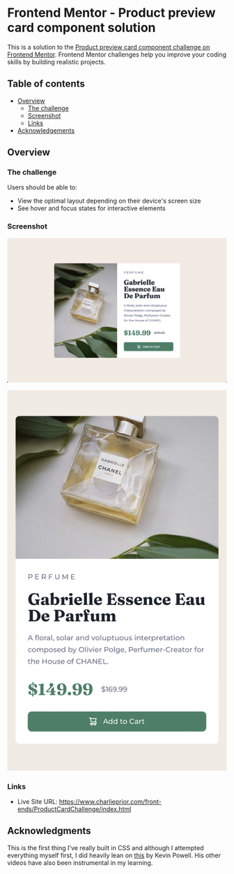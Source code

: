 # Frontend Mentor - Product preview card component solution

This is a solution to
the [Product preview card component challenge on Frontend Mentor](https://www.frontendmentor.io/challenges/product-preview-card-component-GO7UmttRfa).
Frontend Mentor challenges help you improve your coding skills by building realistic projects.

## Table of contents

- [Overview](#overview)
    - [The challenge](#the-challenge)
    - [Screenshot](#screenshot)
    - [Links](#links)
- [Acknowledgements](#acknowledgments)

## Overview

### The challenge

Users should be able to:

- View the optimal layout depending on their device's screen size
- See hover and focus states for interactive elements

### Screenshot

![](images/solution-desktop.png)

![](images/solution-mobile.png)

### Links

- Live Site URL: https://www.charlieprior.com/front-ends/ProductCardChallenge/index.html

## Acknowledgments

This is the first thing I've really built in CSS and although I attempted everything myself first,
I did heavily lean on [this](https://www.youtube.com/watch?v=B2WL6KkqhLQ) by Kevin Powell. His other videos have also
been instrumental in my learning.
